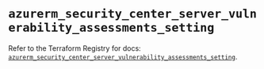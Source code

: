 # `azurerm_security_center_server_vulnerability_assessments_setting`

Refer to the Terraform Registry for docs: [`azurerm_security_center_server_vulnerability_assessments_setting`](https://registry.terraform.io/providers/hashicorp/azurerm/4.33.0/docs/resources/security_center_server_vulnerability_assessments_setting).
